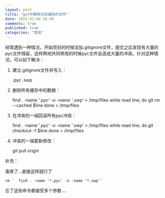 ```yaml
---
layout: post
title: "git中删除已经缓存的文件"
date: 2015-01-04 16:49
comments: true
published: true
categories: "其他"
---
```


  经常遇到一种情况，开始项目的时候没加.gitignore文件，提交之后发现有大量的pyc文件残留，这样两地共同修改的时候pyc文件会造成大量的冲突。针对这种情况，可以如下解决：

  1. 建立.gitignore文件并写入：

  		.pyc
  		.swp

  2. 删除所有缓存中的数据：

  		find . -name '*.pyc' -o -name '*.swp' > /tmp/files
  		while read line; do
  			git rm --cached $line
  		done < /tmp/files

  3. 在冲突的一端回滚所有pyc冲突：

		find . -name '*.pyc' -o -name '*.swp' > /tmp/files
  		while read line; do
  			git checkout -f  $line
  		done < /tmp/files

  4. 冲突的一端更新修改：

  		git pull origin

  补充：

  蛋疼了...直接这样就行了 

    rm `  find . -name '*.pyc' -o -name '*.swp'`

  忘了这些命令都接受多个参数....